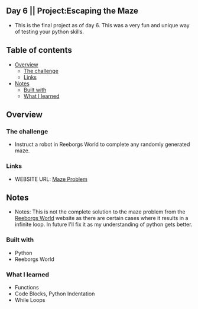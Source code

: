 ## Day 6 || Project:Escaping the Maze
- This is the final project as of day 6. This was a very fun and unique way of testing your python skills.

## Table of contents

- [Overview](#overview)
  - [The challenge](#the-challenge)
  - [Links](#links)
- [Notes](#notes)
  - [Built with](#built-with)
  - [What I learned](#what-i-learned)

## Overview

### The challenge

- Instruct a robot in Reeborgs World to complete any randomly generated maze.

### Links

- WEBSITE URL: [Maze Problem](https://reeborg.ca/reeborg.html?lang=en&mode=python&menu=worlds%2Fmenus%2Freeborg_intro_en.json&name=Maze&url=worlds%2Ftutorial_en%2Fmaze1.json)
## Notes

- Notes: This is not the complete solution to the maze problem from the [Reeborgs World](https://reeborg.ca/reeborg.html?lang=en&mode=python&menu=worlds%2Fmenus%2Freeborg_intro_en.json&name=Maze&url=worlds%2Ftutorial_en%2Fmaze1.json) website as there are certain cases where it results in a infinite loop. In future I'll fix it as my understanding of python gets better. 


### Built with

- Python
- Reeborgs World

### What I learned
- Functions
- Code Blocks, Python Indentation
- While Loops